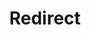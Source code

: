 ﻿---
layout: src/layouts/Redirect.astro
title: Redirect
redirect: https://octopus.com/docs/deployments/kubernetes/helm-update
pubDate:  2023-01-01
navSearch: false
navSitemap: false
navMenu: false
---
